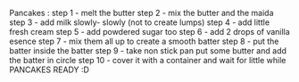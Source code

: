 Pancakes :
 step  1 - melt the butter
 step  2 - mix the butter and the maida
 step  3 - add milk slowly- slowly (not to create lumps)
 step  4 - add little fresh cream 
 step  5 - add powdered sugar too
 step  6 - add 2 drops of vanilla esence 
 step  7 - mix them all up to create a smooth batter
 step  8 - put the batter inside the batter 
 step 9 -  take non stick pan put some butter and add the batter in circle
 step 10 - cover it with a container and wait for little while
 PANCAKES READY :D